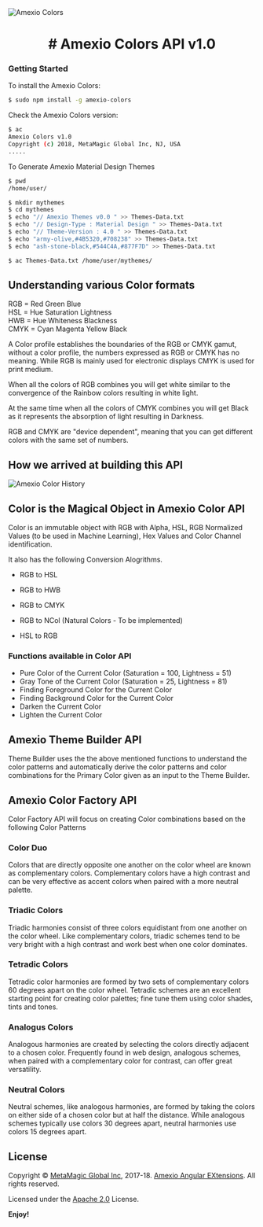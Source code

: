
<img src="https://image.ibb.co/cZS6ax/Amexio_Colors_Logo_FF.jpg" alt="Amexio Colors" align="center">

<h1 align="center">
# Amexio Colors API v1.0
</h1>

### Getting Started

To install the Amexio Colors:

```bash
$ sudo npm install -g amexio-colors
```
Check the Amexio Colors version:

```bash
$ ac
Amexio Colors v1.0
Copyright (c) 2018, MetaMagic Global Inc, NJ, USA
.....
```

To Generate Amexio Material Design Themes

```bash
$ pwd
/home/user/

$ mkdir mythemes
$ cd mythemes
$ echo "// Amexio Themes v0.0 " >> Themes-Data.txt
$ echo "// Design-Type : Material Design " >> Themes-Data.txt
$ echo "// Theme-Version : 4.0 " >> Themes-Data.txt
$ echo "army-olive,#4B5320,#708238" >> Themes-Data.txt
$ echo "ash-stone-black,#544C4A,#877F7D" >> Themes-Data.txt

$ ac Themes-Data.txt /home/user/mythemes/
```

## Understanding various Color formats

 RGB  = Red Green Blue<br>
 HSL  = Hue Saturation Lightness<br>
 HWB  = Hue Whiteness Blackness<br>
 CMYK = Cyan Magenta Yellow Black<br>
 
 A Color profile establishes the boundaries of the RGB or CMYK gamut, without a
 color profile, the numbers expressed as RGB or CMYK has no meaning. While RGB is
 mainly used for electronic displays CMYK is used for print medium.
  
 When all the colors of RGB combines you will get white similar to the convergence
 of the Rainbow colors resulting in white light.
  
 At the same time when all the colors of CMYK combines you will get Black as it 
 represents the absorption of light resulting in Darkness.
  
 RGB and CMYK are "device dependent", meaning that you can get different colors 
 with the same set of numbers.
  
 ## How we arrived at building this API
 
 <img src="https://image.ibb.co/dmrJNc/Amexio_Color_Stats.jpg" alt="Amexio Color History" align="center">
 
 ## Color is the Magical Object in Amexio Color API
 
 Color is an immutable object with RGB with Alpha, HSL, RGB Normalized Values 
 (to be used in Machine Learning), Hex Values and Color Channel identification. 
  
 It also has the following Conversion Alogrithms.
 
 * RGB to HSL
 * RGB to HWB
 * RGB to CMYK
 * RGB to NCol (Natural Colors - To be implemented)
 
 * HSL to RGB
  
 ### Functions available in Color API
 
 * Pure Color of the Current Color (Saturation = 100, Lightness = 51)
 * Gray Tone of the Current Color (Saturation = 25, Lightness = 81)
 * Finding Foreground Color for the Current Color
 * Finding Background Color for the Current Color
 * Darken the Current Color
 * Lighten the Current Color
 
 ## Amexio Theme Builder API
 
 Theme Builder uses the the above mentioned functions to understand the color patterns and 
 automatically derive the color patterns and color combinations for the Primary Color 
 given as an input to the Theme Builder. 
 
 ## Amexio Color Factory API
 
 Color Factory API will focus on creating Color combinations based on the following Color Patterns
 
 ### Color Duo
 
 Colors that are directly opposite one another on the color wheel are known as complementary colors. 
 Complementary colors have a high contrast and can be very effective as accent colors when paired with 
 a more neutral palette.
 
 ### Triadic Colors
  
 Triadic harmonies consist of three colors equidistant from one another on the color wheel. Like 
 complementary colors, triadic schemes tend to be very bright with a high contrast and work best 
 when one color dominates.
 
 ### Tetradic Colors
 
 Tetradic color harmonies are formed by two sets of complementary colors 60 degrees apart on the 
 color wheel. Tetradic schemes are an excellent starting point for creating color palettes; fine 
 tune them using color shades, tints and tones.
 
 ###  Analogus Colors
 
 Analogous harmonies are created by selecting the colors directly adjacent to a chosen color. 
 Frequently found in web design, analogous schemes, when paired with a complementary color for 
 contrast, can offer great versatility.
 
 ### Neutral Colors
 
 Neutral schemes, like analogous harmonies, are formed by taking the colors on either side of 
 a chosen color but at half the distance. While analogous schemes typically use colors 30 degrees 
 apart, neutral harmonies use colors 15 degrees apart.
 
 ## License

Copyright © [MetaMagic Global Inc](http://www.metamagicglobal.com/), 2017-18. [Amexio Angular EXtensions](http://www.amexio.tech). All rights reserved.

Licensed under the [Apache 2.0](http://www.amexio.org/metamagic-showcase/license.html)  License.

**Enjoy!**
 
